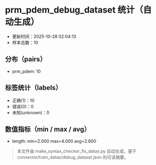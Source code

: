 # prm_pdem_debug_dataset 统计（自动生成）

- 更新时间：2025-10-28 02:04:13
- 样本总数：10

## 分布（pairs）
- prm_pdem: 10

## 标签统计（labels）
- 正确(1)：10
- 错误(0)：0
- 未知(unknown)：0

## 数值指标（min / max / avg）
- length: min=2.000 max=4.000 avg=2.800

> 本文件由 make_syntax_checker_fix_datas.py 自动生成，基于 connector/train_datas/debug_dataset.json 的可读摘要。
